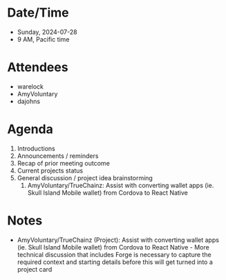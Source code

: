 # Date/Time

- Sunday, 2024-07-28
- 9 AM, Pacific time

# Attendees

- warelock
- AmyVoluntary
- dajohns

# Agenda

1. Introductions
2. Announcements / reminders
3. Recap of prior meeting outcome
4. Current projects status
5. General discussion / project idea brainstorming
	1. AmyVoluntary/TrueChainz: Assist with converting wallet apps (ie. Skull Island Mobile wallet) from Cordova to React Native

# Notes

- AmyVoluntary/TrueChainz (Project): Assist with converting wallet apps (ie. Skull Island Mobile wallet) from Cordova to React Native - More technical discussion that includes Forge is necessary to capture the required context and starting details before this will get turned into a project card
